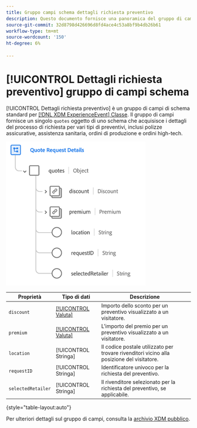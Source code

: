 ```yaml
---
title: Gruppo campi schema dettagli richiesta preventivo
description: Questo documento fornisce una panoramica del gruppo di campi dello schema Dettagli richiesta preventivo.
source-git-commit: 32d8798d426696d8fd4ace4c53a8bf9b4db26b61
workflow-type: tm+mt
source-wordcount: '150'
ht-degree: 6%

---
```


# [!UICONTROL Dettagli richiesta preventivo] gruppo di campi schema

[!UICONTROL Dettagli richiesta preventivo] è un gruppo di campi di schema standard per [[!DNL XDM ExperienceEvent] Classe](../../classes/experienceevent.md). Il gruppo di campi fornisce un singolo `quotes` oggetto di uno schema che acquisisce i dettagli del processo di richiesta per vari tipi di preventivi, inclusi polizze assicurative, assistenza sanitaria, ordini di produzione e ordini high-tech.

![](../../images/field-groups/quote-request-details.png)

| Proprietà | Tipo di dati | Descrizione |
| --- | --- | --- |
| `discount` | [[!UICONTROL Valuta]](../../data-types/currency.md) | Importo dello sconto per un preventivo visualizzato a un visitatore. |
| `premium` | [[!UICONTROL Valuta]](../../data-types/currency.md) | L&#39;importo del premio per un preventivo visualizzato a un visitatore. |
| `location` | [!UICONTROL Stringa] | Il codice postale utilizzato per trovare rivenditori vicino alla posizione del visitatore. |
| `requestID` | [!UICONTROL Stringa] | Identificatore univoco per la richiesta del preventivo. |
| `selectedRetailer` | [!UICONTROL Stringa] | Il rivenditore selezionato per la richiesta del preventivo, se applicabile. |

{style=&quot;table-layout:auto&quot;}

Per ulteriori dettagli sul gruppo di campi, consulta la [archivio XDM pubblico](https://github.com/adobe/xdm/blob/master/docs/reference/fieldgroups/experience-event/experienceevent-quote-request-details.schema.json).
